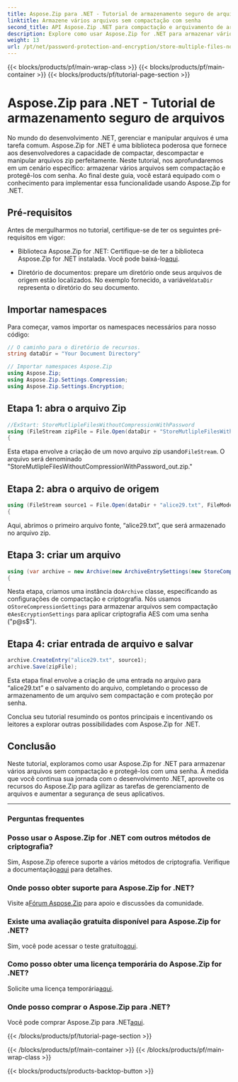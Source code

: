 ```yaml
---
title: Aspose.Zip para .NET - Tutorial de armazenamento seguro de arquivos
linktitle: Armazene vários arquivos sem compactação com senha
second_title: API Aspose.Zip .NET para compactação e arquivamento de arquivos
description: Explore como usar Aspose.Zip for .NET para armazenar vários arquivos com segurança sem compactação. Etapas fáceis para proteção por senha. Desbloqueie o poder do gerenciamento de arquivos!
weight: 13
url: /pt/net/password-protection-and-encryption/store-multiple-files-no-compression-password/
---
```


{{< blocks/products/pf/main-wrap-class >}}
{{< blocks/products/pf/main-container >}}
{{< blocks/products/pf/tutorial-page-section >}}

# Aspose.Zip para .NET - Tutorial de armazenamento seguro de arquivos


No mundo do desenvolvimento .NET, gerenciar e manipular arquivos é uma tarefa comum. Aspose.Zip for .NET é uma biblioteca poderosa que fornece aos desenvolvedores a capacidade de compactar, descompactar e manipular arquivos zip perfeitamente. Neste tutorial, nos aprofundaremos em um cenário específico: armazenar vários arquivos sem compactação e protegê-los com senha. Ao final deste guia, você estará equipado com o conhecimento para implementar essa funcionalidade usando Aspose.Zip for .NET.

## Pré-requisitos

Antes de mergulharmos no tutorial, certifique-se de ter os seguintes pré-requisitos em vigor:

-  Biblioteca Aspose.Zip for .NET: Certifique-se de ter a biblioteca Aspose.Zip for .NET instalada. Você pode baixá-lo[aqui](https://releases.aspose.com/zip/net/).

-  Diretório de documentos: prepare um diretório onde seus arquivos de origem estão localizados. No exemplo fornecido, a variável`dataDir` representa o diretório do seu documento.

## Importar namespaces

Para começar, vamos importar os namespaces necessários para nosso código:

```csharp
// O caminho para o diretório de recursos.
string dataDir = "Your Document Directory"

// Importar namespaces Aspose.Zip
using Aspose.Zip;
using Aspose.Zip.Settings.Compression;
using Aspose.Zip.Settings.Encryption;
```

## Etapa 1: abra o arquivo Zip

```csharp
//ExStart: StoreMutlipleFilesWithoutCompressionWithPassword
using (FileStream zipFile = File.Open(dataDir + "StoreMutlipleFilesWithoutCompressionWithPassword_out.zip", FileMode.Create))
{
```

 Esta etapa envolve a criação de um novo arquivo zip usando`FileStream`. O arquivo será denominado "StoreMutlipleFilesWithoutCompressionWithPassword_out.zip."

## Etapa 2: abra o arquivo de origem

```csharp
using (FileStream source1 = File.Open(dataDir + "alice29.txt", FileMode.Open, FileAccess.Read))
{
```

Aqui, abrimos o primeiro arquivo fonte, “alice29.txt”, que será armazenado no arquivo zip.

## Etapa 3: criar um arquivo

```csharp
using (var archive = new Archive(new ArchiveEntrySettings(new StoreCompressionSettings(), new AesEcryptionSettings("p@s$", EncryptionMethod.AES256))))
{
```

 Nesta etapa, criamos uma instância do`Archive` classe, especificando as configurações de compactação e criptografia. Nós usamos o`StoreCompressionSettings` para armazenar arquivos sem compactação e`AesEcryptionSettings` para aplicar criptografia AES com uma senha ("p@s$").

## Etapa 4: criar entrada de arquivo e salvar

```csharp
archive.CreateEntry("alice29.txt", source1);
archive.Save(zipFile);
```

Esta etapa final envolve a criação de uma entrada no arquivo para “alice29.txt” e o salvamento do arquivo, completando o processo de armazenamento de um arquivo sem compactação e com proteção por senha.

Conclua seu tutorial resumindo os pontos principais e incentivando os leitores a explorar outras possibilidades com Aspose.Zip for .NET.

## Conclusão

Neste tutorial, exploramos como usar Aspose.Zip for .NET para armazenar vários arquivos sem compactação e protegê-los com uma senha. À medida que você continua sua jornada com o desenvolvimento .NET, aproveite os recursos do Aspose.Zip para agilizar as tarefas de gerenciamento de arquivos e aumentar a segurança de seus aplicativos.

---

### Perguntas frequentes

### Posso usar o Aspose.Zip for .NET com outros métodos de criptografia?
 Sim, Aspose.Zip oferece suporte a vários métodos de criptografia. Verifique a documentação[aqui](https://reference.aspose.com/zip/net/) para detalhes.

### Onde posso obter suporte para Aspose.Zip for .NET?
 Visite a[Fórum Aspose.Zip](https://forum.aspose.com/c/zip/37) para apoio e discussões da comunidade.

### Existe uma avaliação gratuita disponível para Aspose.Zip for .NET?
 Sim, você pode acessar o teste gratuito[aqui](https://releases.aspose.com/).

### Como posso obter uma licença temporária do Aspose.Zip for .NET?
 Solicite uma licença temporária[aqui](https://purchase.aspose.com/temporary-license/).

### Onde posso comprar o Aspose.Zip para .NET?
 Você pode comprar Aspose.Zip para .NET[aqui](https://purchase.aspose.com/buy).

{{< /blocks/products/pf/tutorial-page-section >}}

{{< /blocks/products/pf/main-container >}}
{{< /blocks/products/pf/main-wrap-class >}}

{{< blocks/products/products-backtop-button >}}
